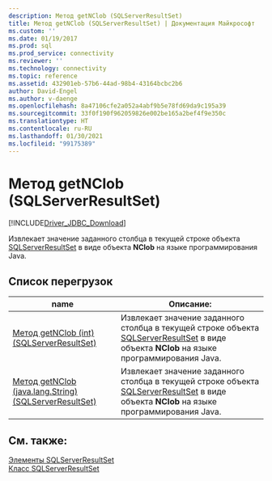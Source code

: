```yaml
---
description: Метод getNClob (SQLServerResultSet)
title: Метод getNClob (SQLServerResultSet) | Документация Майкрософт
ms.custom: ''
ms.date: 01/19/2017
ms.prod: sql
ms.prod_service: connectivity
ms.reviewer: ''
ms.technology: connectivity
ms.topic: reference
ms.assetid: 432901eb-57b6-44ad-98b4-43164bcbc2b6
author: David-Engel
ms.author: v-daenge
ms.openlocfilehash: 8a47106cfe2a052a4abf9b5e78fd69da9c195a39
ms.sourcegitcommit: 33f0f190f962059826e002be165a2bef4f9e350c
ms.translationtype: HT
ms.contentlocale: ru-RU
ms.lasthandoff: 01/30/2021
ms.locfileid: "99175389"
---
```

# <a name="getnclob-method-sqlserverresultset"></a>Метод getNClob (SQLServerResultSet)
[!INCLUDE[Driver_JDBC_Download](../../../includes/driver_jdbc_download.md)]

  Извлекает значение заданного столбца в текущей строке объекта [SQLServerResultSet](../../../connect/jdbc/reference/sqlserverresultset-class.md) в виде объекта **NClob** на языке программирования Java.  
  
## <a name="overload-list"></a>Список перегрузок  
  
|name|Описание:|  
|----------|-----------------|  
|[Метод getNClob (int) (SQLServerResultSet)](../../../connect/jdbc/reference/getnclob-method-int-sqlserverresultset.md)|Извлекает значение заданного столбца в текущей строке объекта [SQLServerResultSet](../../../connect/jdbc/reference/sqlserverresultset-class.md) в виде объекта **NClob** на языке программирования Java.|  
|[Метод getNClob (java.lang.String) (SQLServerResultSet)](../../../connect/jdbc/reference/getnclob-method-java-lang-string-sqlserverresultset.md)|Извлекает значение заданного столбца в текущей строке объекта [SQLServerResultSet](../../../connect/jdbc/reference/sqlserverresultset-class.md) в виде объекта **NClob** на языке программирования Java.|  
  
## <a name="see-also"></a>См. также:  
 [Элементы SQLServerResultSet](../../../connect/jdbc/reference/sqlserverresultset-members.md)   
 [Класс SQLServerResultSet](../../../connect/jdbc/reference/sqlserverresultset-class.md)  
  
  
